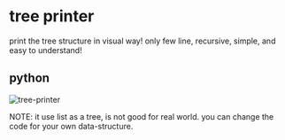 # tree printer

print the tree structure in visual way!
only few line, recursive, simple, and easy to understand!

## python

![tree-printer](../images/tree-printer.png)

NOTE:
it use list as a tree, is not good for real world.
you can change the code for your own data-structure.

